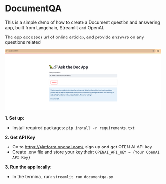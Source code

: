 # DocumentQA
This is a simple demo of how to create a Document question and answering app, built from Langchain, Streamlit and OpenAI.

The app accesses url of online articles, and provide answers on any questions related. 

![DocumentQA App run in local host](https://github.com/ellaphamhp/DocumentQA/blob/master/image.png)

**1. Set up:**
- Install required packages: ```pip install -r requirements.txt```

**2. Get API Key**
- Go to https://platform.openai.com/, sign up and get OPEN AI API key
- Create .env file and store your key their: ```OPENAI_API_KEY = {Your OpenAI API Key}```

**3. Run the app locally:**
- In the terminal, run:  ```streamlit run documentqa.py```
  


